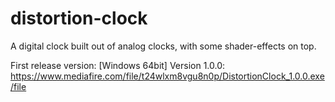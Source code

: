# distortion-clock
A digital clock built out of analog clocks, with some shader-effects on top.

First release version:
  [Windows 64bit] Version 1.0.0: https://www.mediafire.com/file/t24wlxm8vgu8n0p/DistortionClock_1.0.0.exe/file
